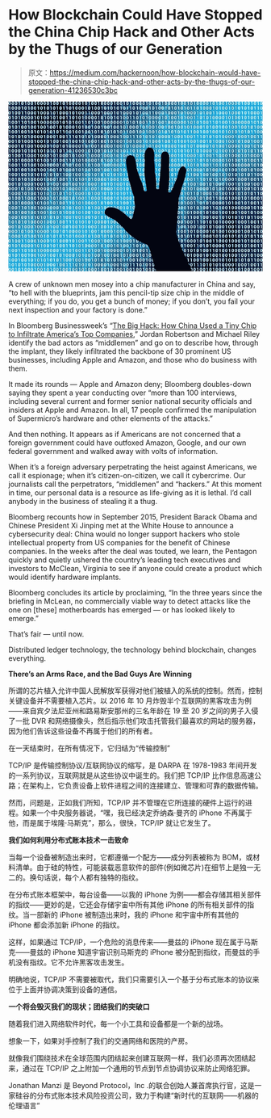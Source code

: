 # How Blockchain Could Have Stopped the China Chip Hack and Other Acts by the Thugs of our Generation

> 原文：<https://medium.com/hackernoon/how-blockchain-would-have-stopped-the-china-chip-hack-and-other-acts-by-the-thugs-of-our-generation-41236530c3bc>

![](img/b53ada1204f14f19250926ff3be3f7dc.png)

A crew of unknown men mosey into a chip manufacturer in China and say, “to hell with the blueprints, jam this pencil-tip size chip in the middle of everything; if you do, you get a bunch of money; if you don’t, you fail your next inspection and your factory is done.”

In Bloomberg Businessweek’s “[The Big Hack: How China Used a Tiny Chip to Infiltrate America’s Top Companies](https://www.bloomberg.com/news/features/2018-10-04/the-big-hack-how-china-used-a-tiny-chip-to-infiltrate-america-s-top-companies),” Jordan Robertson and Michael Riley identify the bad actors as “middlemen” and go on to describe how, through the implant, they likely infiltrated the backbone of 30 prominent US businesses, including Apple and Amazon, and those who do business with them.

It made its rounds — Apple and Amazon deny; Bloomberg doubles-down saying they spent a year conducting over “more than 100 interviews, including several current and former senior national security officials and insiders at Apple and Amazon. In all, 17 people confirmed the manipulation of Supermicro’s hardware and other elements of the attacks.”

And then nothing. It appears as if Americans are not concerned that a foreign government could have outfoxed Amazon, Google, and our own federal government and walked away with volts of information.

When it’s a foreign adversary perpetrating the heist against Americans, we call it espionage; when it’s citizen-on-citizen, we call it cybercrime. Our journalists call the perpetrators, “middlemen” and “hackers.” At this moment in time, our personal data is a resource as life-giving as it is lethal. I’d call anybody in the business of stealing it a thug.

Bloomberg recounts how in September 2015, President Barack Obama and Chinese President Xi Jinping met at the White House to announce a cybersecurity deal: China would no longer support hackers who stole intellectual property from US companies for the benefit of Chinese companies. In the weeks after the deal was touted, we learn, the Pentagon quickly and quietly ushered the country’s leading tech executives and investors to McClean, Virginia to see if anyone could create a product which would identify hardware implants.

Bloomberg concludes its article by proclaiming, “In the three years since the briefing in McLean, no commercially viable way to detect attacks like the one on [these] motherboards has emerged — or has looked likely to emerge.”

That’s fair — until now.

Distributed ledger technology, the technology behind blockchain, changes everything.

**There’s an Arms Race, and the Bad Guys Are Winning**

所谓的芯片植入允许中国人民解放军获得对他们被植入的系统的控制。然而，控制关键设备并不需要植入芯片。以 2016 年 10 月炸毁半个互联网的黑客攻击为例——来自宾夕法尼亚州和路易斯安那州的三名年龄在 19 至 20 岁之间的男子入侵了一批 DVR 和网络摄像头，然后指示他们攻击托管我们最喜欢的网站的服务器，因为他们告诉这些设备不再属于他们的所有者。

在一天结束时，在所有情况下，它归结为“传输控制”

TCP/IP 是传输控制协议/互联网协议的缩写，是 DARPA 在 1978-1983 年间开发的一系列协议，互联网就是从这些协议中诞生的。我们把 TCP/IP 比作信息高速公路；在架构上，它负责设备上软件进程之间的连接建立、管理和可靠的数据传输。

然而，问题是，正如我们所知，TCP/IP 并不管理在它所连接的硬件上运行的进程。如果一个中央服务器说，“嘿，我已经决定乔纳森·曼齐的 iPhone 不再属于他，而是属于埃隆·马斯克”，那么，很快，TCP/IP 就让它发生了。

**我们如何利用分布式账本技术一击致命**

当每一个设备被制造出来时，它都遵循一个配方——成分列表被称为 BOM，或材料清单。由于硅的特性，可能装载恶意软件的部件(例如微芯片)在细节上是独一无二的。换句话说，每个人都有独特的指纹。

在分布式账本框架中，每台设备——以我的 iPhone 为例——都会存储其相关部件的指纹——更妙的是，它还会存储宇宙中所有其他 iPhone 的所有相关部件的指纹。当一部新的 iPhone 被制造出来时，我的 iPhone 和宇宙中所有其他的 iPhone 都会添加新 iPhone 的指纹。

这样，如果通过 TCP/IP，一个危险的消息传来——曼兹的 iPhone 现在属于马斯克——曼兹的 iPhone 知道宇宙识别马斯克的 iPhone 被分配到指纹，而曼兹的手机没有指纹。它不允许黑客攻击发生。

明确地说，TCP/IP 不需要被取代，我们只需要引入一个基于分布式账本的协议来位于上面并协调决策到设备的通信。

**一个将会毁灭我们的现状；团结我们的突破口**

随着我们进入网络软件时代，每一个小工具和设备都是一个新的战场。

想象一下，如果对手控制了我们的交通网络和医院的产房。

就像我们围绕技术在全球范围内团结起来创建互联网一样，我们必须再次团结起来，通过在 TCP/IP 之上附加一个通用的节点到节点协调协议来防止网络犯罪。

Jonathan Manzi 是 Beyond Protocol，Inc .的联合创始人兼首席执行官，这是一家硅谷的分布式账本技术风险投资公司，致力于构建“新时代的互联网——机器的伦理语言”